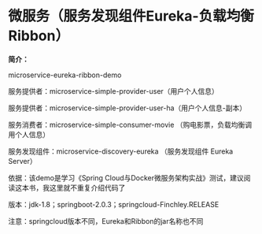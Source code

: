 # 微服务（服务发现组件Eureka-负载均衡Ribbon）

**简介：**

microservice-eureka-ribbon-demo

服务提供者：microservice-simple-provider-user（用户个人信息）

服务提供者：microservice-simple-provider-user-ha（用户个人信息-副本）

服务消费者：microservice-simple-consumer-movie （购电影票，负载均衡调用个人信息）

服务发现组件：microservice-discovery-eureka （服务发现组件 Eureka Server）

依据：该demo是学习《Spring Cloud与Docker微服务架构实战》测试，建议阅读这本书，我这里就不重复介绍代码了

版本：jdk-1.8；springboot-2.0.3；springcloud-Finchley.RELEASE

注意：springcloud版本不同，Eureka和Ribbon的jar名称也不同
